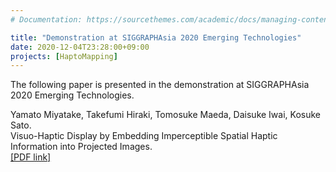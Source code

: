 ```yaml
---
# Documentation: https://sourcethemes.com/academic/docs/managing-content/

title: "Demonstration at SIGGRAPHAsia 2020 Emerging Technologies"
date: 2020-12-04T23:28:00+09:00
projects: [HaptoMapping]
---
```

The following paper is presented in the demonstration at SIGGRAPHAsia 2020 Emerging Technologies.

Yamato Miyatake, Takefumi Hiraki, Tomosuke Maeda, Daisuke Iwai, Kosuke Sato.</br> 
Visuo-Haptic Display by Embedding Imperceptible Spatial Haptic Information into Projected Images. </br>
[[PDF link]](https://www.miyatakeyama.to/publication/conference/2020/eurohaptics/EuroHaptics.pdf)